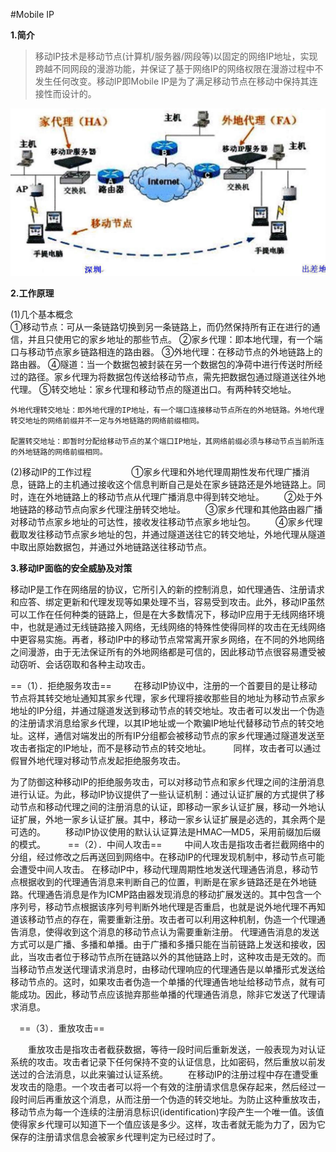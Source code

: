 #Mobile IP


**1.简介**
>移动IP技术是移动节点(计算机/服务器/网段等)以固定的网络IP地址，实现跨越不同网段的漫游功能，并保证了基于网络IP的网络权限在漫游过程中不发生任何改变。移动IP即Mobile IP是为了满足移动节点在移动中保持其连接性而设计的。

![](../images/34.png)

**2.工作原理**

(1)几个基本概念
　　	
①移动节点：可从一条链路切换到另一条链路上，而仍然保持所有正在进行的通信，并且只使用它的家乡地址的那些节点。
②家乡代理：即本地代理，有一个端口与移动节点家乡链路相连的路由器。
③外地代理：在移动节点的外地链路上的路由器。
④隧道：当一个数据包被封装在另一个数据包的净荷中进行传送时所经过的路径。家乡代理为将数据包传送给移动节点，需先把数据包通过隧道送往外地代理。
⑤转交地址：家乡代理和移动节点的隧道出口。有两种转交地址。

	外地代理转交地址：即外地代理的IP地址，有一个端口连接移动节点所在的外地链路。外地代理转交地址的网络前缀并不一定与外地链路的网络前缀相同。
	
	配置转交地址：即暂时分配给移动节点的某个端口IP地址，其网络前缀必须与移动节点当前所连的外地链路的网络前缀相同。

(2)移动IP的工作过程
　　
　　①家乡代理和外地代理周期性发布代理广播消息，链路上的主机通过接收这个信息判断自己是处在家乡链路还是外地链路上。同时，连在外地链路上的移动节点从代理广播消息中得到转交地址。
　　②处于外地链路的移动节点向家乡代理注册转交地址。
　　③家乡代理和其他路由器广播对移动节点家乡地址的可达性，接收发往移动节点家乡地址包。
　　④家乡代理截取发往移动节点家乡地址的包，并通过隧道送往它的转交地址，外地代理从隧道中取出原始数据包，并通过外地链路送往移动节点。



**3.移动IP面临的安全威胁及对策**

移动IP是工作在网络层的协议，它所引入的新的控制消息，如代理通告、注册请求和应答、绑定更新和代理发现等如果处理不当，容易受到攻击。此外，移动IP虽然可以工作在任何种类的链路上，但是在大多数情况下，移动IP应用于无线网络环境中，也就是通过无线链路接入网络，无线网络的特殊性使得同样的攻击在无线网络中更容易实施。再者，移动IP中的移动节点常常离开家乡网络，在不同的外地网络之间漫游，由于无法保证所有的外地网络都是可信的，因此移动节点很容易遭受被动窃听、会话窃取和各种主动攻击。

==（1）．拒绝服务攻击==
　　
在移动IP协议中，注册的一个首要目的是让移动节点将其转交地址通知其家乡代理，家乡代理将接收那些目的地址为移动节点家乡地址的IP分组，并通过隧道发送到移动节点的转交地址。攻击者可以发出一个伪造的注册请求消息给家乡代理，以其IP地址或一个欺骗IP地址代替移动节点的转交地址。这样，通信对端发出的所有IP分组都会被移动节点的家乡代理通过隧道发送至攻击者指定的IP地址，而不是移动节点的转交地址。
　　
同样，攻击者可以通过假冒外地代理对移动节点发起拒绝服务攻击。

为了防御这种移动IP的拒绝服务攻击，可以对移动节点和家乡代理之间的注册消息进行认证。为此，移动IP协议提供了一些认证机制：通过认证扩展的方式提供了移动节点和移动代理之间的注册消息的认证，即移动一家乡认证扩展，移动一外地认证扩展，外地一家乡认证扩展。其中，移动一家乡认证扩展是必选的，其余两个是可选的。
　　移动IP协议使用的默认认证算法是HMAC—MD5，采用前缀加后缀的模式。
　　
==（2）．中间人攻击==
　　
中间人攻击是指攻击者拦截网络中的分组，经过修改之后再送回到网络中。在移动IP的代理发现机制中，移动节点可能会遭受中间人攻击。
在移动IP中，移动代理周期性地发送代理通告消息，移动节点根据收到的代理通告消息来判断自己的位置，判断是在家乡链路还是在外地链路。代理通告消息是作为ICMP路由器发现消息的移动扩展发送的。其中包含一个序列号，移动节点根据该序列号判断外地代理是否重启，也就是说外地代理不再知道该移动节点的存在，需要重新注册。攻击者可以利用这种机制，伪造一个代理通告消息，使得收到这个消息的移动节点认为需要重新注册。
代理通告消息的发送方式可以是广播、多播和单播。由于广播和多播只能在当前链路上发送和接收，因此，当攻击者位于移动节点所在链路以外的其他链路上时，这种攻击是无效的。而当移动节点发送代理请求消息时，由移动代理响应的代理通告是以单播形式发送给移动节点的。这时，如果攻击者伪造一个单播的代理通告地址给移动节点，就有可能成功。因此，移动节点应该抛弃那些单播的代理通告消息，除非它发送了代理请求消息。

　==（3）．重放攻击==

　　重放攻击是指攻击者截获数据，等待一段时间后重新发送，一般表现为对认证系统的攻击。攻击者记录下任何保持不变的认证信息，比如密码，然后重放以前发送过的合法消息，以此来骗过认证系统。
　　在移动IP的注册过程中存在遭受重发攻击的隐患。一个攻击者可以将一个有效的注册请求信息保存起来，然后经过一段时间后再重放这个消息，从而注册一个伪造的转交地址。为防止这种重放攻击，移动节点为每一个连续的注册消息标识(identification)字段产生一个唯一值。该值使得家乡代理可以知道下一个值应该是多少。这样，攻击者就无能为力了，因为它保存的注册请求信息会被家乡代理判定为已经过时了。